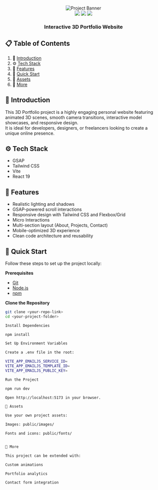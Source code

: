 
<div align="center">
  <br />
  <img src="images/portfolio-banner.png" alt="Project Banner">
  <br />

  <div>
    <img src="https://img.shields.io/badge/-Three.js-black?style=for-the-badge&logo=three.js&logoColor=white" />
    <img src="https://img.shields.io/badge/-GSAP-88CE02?style=for-the-badge&logo=greensock&logoColor=white" />
    <img src="https://img.shields.io/badge/-Tailwind_CSS-38B2AC?style=for-the-badge&logo=tailwind-css&logoColor=white" />
  </div>

  <h3 align="center">Interactive 3D Portfolio Website</h3>
</div>

## 📋 Table of Contents

1. 🤖 [Introduction](#introduction)
2. ⚙️ [Tech Stack](#tech-stack)
3. 🔋 [Features](#features)
4. 🤸 [Quick Start](#quick-start)
5. 🔗 [Assets](#assets)
6. 🚀 [More](#more)

## 🤖 Introduction

This 3D Portfolio project is a highly engaging personal website featuring animated 3D scenes, smooth camera transitions, interactive model showcases, and responsive design.  
It is ideal for developers, designers, or freelancers looking to create a unique online presence.

## ⚙️ Tech Stack

- GSAP  
- Tailwind CSS  
- Vite  
- React 19  

## 🔋 Features

- Realistic lighting and shadows  
- GSAP-powered scroll interactions  
- Responsive design with Tailwind CSS and Flexbox/Grid  
- Micro Interactions  
- Multi-section layout (About, Projects, Contact)  
- Mobile-optimized 3D experience  
- Clean code architecture and reusability  

## 🤸 Quick Start

Follow these steps to set up the project locally:

**Prerequisites**

- [Git](https://git-scm.com/)  
- [Node.js](https://nodejs.org/en/)  
- [npm](https://www.npmjs.com/)  

**Clone the Repository**

```bash
git clone <your-repo-link>
cd <your-project-folder>

Install Dependencies

npm install

Set Up Environment Variables

Create a .env file in the root:

VITE_APP_EMAILJS_SERVICE_ID=
VITE_APP_EMAILJS_TEMPLATE_ID=
VITE_APP_EMAILJS_PUBLIC_KEY=

Run the Project

npm run dev

Open http://localhost:5173 in your browser.

🔗 Assets

Use your own project assets:

Images: public/images/

Fonts and icons: public/fonts/


🚀 More

This project can be extended with:

Custom animations

Portfolio analytics

Contact form integration




